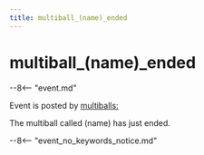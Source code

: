```yaml
---
title: multiball_(name)_ended
---
```


# multiball_(name)\_ended


--8<-- "event.md"

Event is posted by [multiballs:](../config/multiballs.md)

The multiball called (name) has just ended.

--8<-- "event_no_keywords_notice.md"

